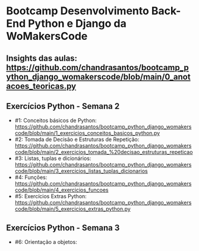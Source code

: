 # Bootcamp Desenvolvimento Back-End Python e Django da WoMakersCode
 
## Insights das aulas: https://github.com/chandrasantos/bootcamp_python_django_womakerscode/blob/main/0_anotacoes_teoricas.py

## Exercícios Python - Semana 2

- #1: Conceitos básicos de Python: https://github.com/chandrasantos/bootcamp_python_django_womakerscode/blob/main/1_exercicios_conceitos_basicos_python.py
- #2: Tomada de Decisão e Estruturas de Repetição: https://github.com/chandrasantos/bootcamp_python_django_womakerscode/blob/main/2_exercicios_tomada_%20decisao_estruturas_repeticao
- #3: Listas, tuplas e dicionários: https://github.com/chandrasantos/bootcamp_python_django_womakerscode/blob/main/3_exercicios_listas_tuplas_dicionarios
- #4: Funções: https://github.com/chandrasantos/bootcamp_python_django_womakerscode/blob/main/4_exercicios_funcoes
- #5: Exercícios Extras Python: https://github.com/chandrasantos/bootcamp_python_django_womakerscode/blob/main/5_exercicios_extras_python.py

## Exercícios Python - Semana 3
- #6: Orientação a objetos: 

